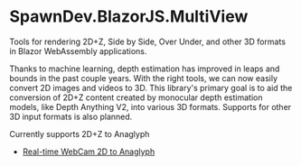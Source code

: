﻿# SpawnDev.BlazorJS.MultiView
Tools for rendering 2D+Z, Side by Side, Over Under, and other 3D formats in Blazor WebAssembly applications. 

Thanks to machine learning, depth estimation has improved in leaps and bounds in the past couple years. 
With the right tools, we can now easily convert 2D images and videos to 3D. 
This library's primary goal is to aid the conversion of 2D+Z content created by monocular depth estimation models, like Depth Anything V2, into various 3D formats. Supports for other 3D input formats is also planned.

Currently supports 2D+Z to Anaglyph

- [Real-time WebCam 2D to Anaglyph](https://lostbeard.github.io/SpawnDev.BlazorJS.MultiView/RealTimeAnaglyph)

